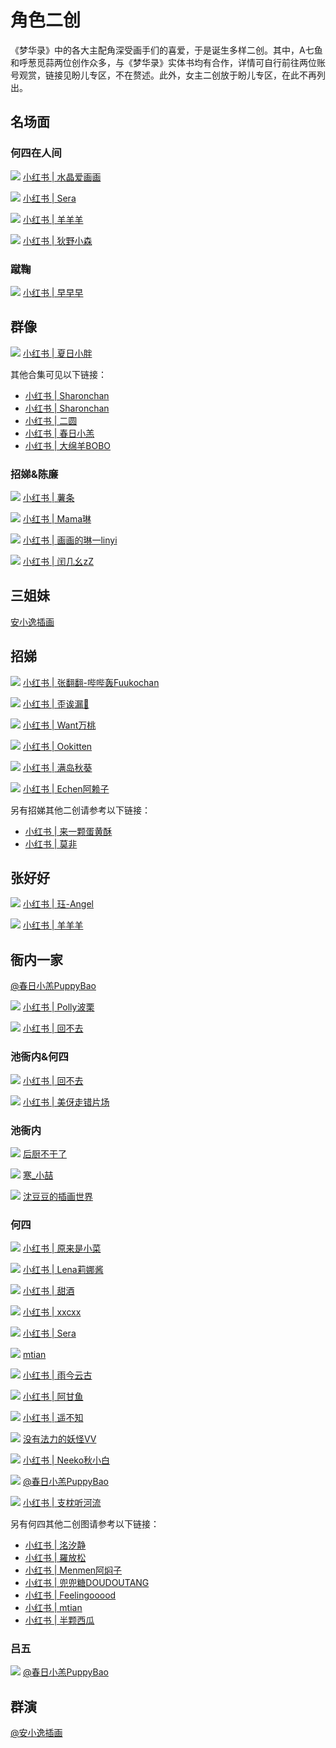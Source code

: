 # 角色二创
《梦华录》中的各大主配角深受画手们的喜爱，于是诞生多样二创。其中，A七鱼和呼葱觅蒜两位创作众多，与《梦华录》实体书均有合作，详情可自行前往两位账号观赏，链接见盼儿专区，不在赘述。此外，女主二创放于盼儿专区，在此不再列出。

## 名场面

### 何四在人间

![](/image/team/role/huayueyan1-min.jpg)
 [小红书 | 水晶爱画画](http://xhslink.com/kSF2Mk)

![](/image/team/role/huayueyan2-min.jpg)
[小红书 | Sera](http://xhslink.com/QQLhNk)

![](/image/team/role/huayueyan3-min.jpg)
[小红书 | 羊羊羊](http://xhslink.com/B67gNk)

![](/image/team/role/huayueyan4-min.jpg)
[小红书 | 狄野小森](http://xhslink.com/hFa2Mk)

### 蹴鞠

![](/image/team/role/cuju-min.jpg)
[小红书 | 早早早](http://xhslink.com/bal2Mk)

## 群像

![](/image/team/role/hesiyanei3-min.jpg)
[小红书 | 夏日小胖](http://xhslink.com/BLWhNk)

其他合集可见以下链接：

* [小红书 | Sharonchan](http://xhslink.com/lY5hNk)
* [小红书 | Sharonchan](http://xhslink.com/escjNk)
* [小红书 | 二圆](http://xhslink.com/l6MmNk)
* [小红书 | 春日小羔](https://m.weibo.cn/6691230486/4787154490753583)
* [小红书 | 大绵羊BOBO](https://m.weibo.cn/1723261380/4779845777359120)


### 招娣&陈廉

![](/image/team/role/zhaodichenlian1-min.jpg)
[小红书 | 薯条](http://xhslink.com/DdJmNk)

![](/image/team/role/zhaodichenlian2-min.jpg)
[小红书 | Mama琳](http://xhslink.com/vFgoNk)

![](/image/team/role/zhaodichenlian3-min.jpg)
[小红书 | 画画的琳一linyi](http://xhslink.com/VsEmNk)

![](/image/team/role/zhaodichenlian4-min.jpg)
[小红书 | 闰几幺zZ](http://xhslink.com/FkeoNk)



## 三姐妹

[安小逸插画](https://m.weibo.cn/1809723895/4781743020180699)


## 招娣

![](/image/team/role/zhaodi1-min.jpg)
[小红书 | 张翻翻-哔哔轰Fuukochan](http://xhslink.com/gkHmNk)

![](/image/team/role/zhaodi2-min.jpg)
[小红书 | 歪诶漏🐽](http://xhslink.com/VuKmNk)

![](/image/team/role/zhaodi3-min.jpg)
[小红书 | Want万桃](http://xhslink.com/YfFmNk)

![](/image/team/role/zhaodi4-min.jpg)
[小红书 | Ookitten](http://xhslink.com/0OGmNk)

![](/image/team/role/zhaodi5-min.jpg)
[小红书 | 满岛秋葵](http://xhslink.com/lqFmNk)

![](/image/team/role/zhaodi6-min.jpg)
[小红书 | Echen阿赖子](http://xhslink.com/VVBmNk)

另有招娣其他二创请参考以下链接：

* [小红书 | 来一颗蛋黄酥](http://xhslink.com/aqDmNk)
* [小红书 | 莫非](http://xhslink.com/b0BmNk)

## 张好好

![](/image/team/role/zhanghaohao1-min.jpg)
[小红书 | 珏-Angel](http://xhslink.com/2pBmNk)

![](/image/team/role/zhanghaohao-min.jpg)
[小红书 | 羊羊羊](http://xhslink.com/GbJmNk)


## 衙内一家

[@春日小羔PuppyBao](https://m.weibo.cn/6691230486/4785808425095678)

![](/image/team/role/hesiyanei-min.jpg)
[小红书 | Polly波栗](http://xhslink.com/DUfuNk)

![](/image/team/role/hesiyanei2-min.jpg)
[小红书 | 回不去](http://xhslink.com/3RlpNk)

### 池衙内&何四

![](/image/team/role/hesiyanei1-min.jpg)
[小红书 | 回不去](http://xhslink.com/pg4hNk)

![](/image/team/role/hesiyanei4-min.jpg)
[小红书 | 美伢走错片场](http://xhslink.com/sYI2Mk)

### 池衙内

![](/image/team/role/yanei1-min.jpg)
[后厨不干了](https://m.weibo.cn/5481320261/4805420181621703)

![](/image/team/role/yanei2-min.jpg)
[寒_小喆](https://m.weibo.cn/3026106844/4819152001567319)

![](/image/team/role/yanei3-min.jpg)
[沈豆豆的插画世界](http://xhslink.com/LDJpNk)

### 何四

![](/image/team/role/hesi1-min.jpg)
[小红书 | 原来是小菜](http://xhslink.com/2uOgNk)

![](/image/team/role/hesi2-min.jpg)
[小红书 | Lena莉娜酱](http://xhslink.com/xn1gNk)

![](/image/team/role/hesi3-min.jpg)
[小红书 | 甜酒](http://xhslink.com/SR4gNk)

![](/image/team/role/hesi4-min.jpg)
[小红书 | xxcxx](http://xhslink.com/k2QhNk)

![](/image/team/role/hesi5-min.jpg)
[小红书 | Sera](http://xhslink.com/QQLhNk)

![](/image/team/role/hesi6-min.jpg)
[mtian](http://xhslink.com/fEBhNk)

![](/image/team/role/hesi9-min.jpg)
[小红书 | 雨今云古](http://xhslink.com/H7bjNk)

![](/image/team/role/hesi12-min.jpg)
[小红书 | 阿甘鱼](http://xhslink.com/Zgo2Mk)

![](/image/team/role/hesi13-min.jpg)
[小红书 | 遥不知](http://xhslink.com/xcz2Mk)

![](/image/team/role/hesi11-min.jpg)
[没有法力的妖怪VV](http://xhslink.com/rZruNk)

![](/image/team/role/hesi14-min.jpg)
[小红书 | Neeko秋小白 ](http://xhslink.com/fbO2Mk)

![](/image/team/role/hesi15-min.jpg)
[@春日小羔PuppyBao](https://m.weibo.cn/6691230486/4786182947342018)

![](/image/team/role/hesi16-min.jpg)
[小红书 | 支枕听河流](http://xhslink.com/lSljNk)


另有何四其他二创图请参考以下链接：

* [小红书 | 洺汐静](http://xhslink.com/aOk2Mk)
* [小红书 | 羅放松](http://xhslink.com/gKshNk)
* [小红书 | Menmen阿焖子](http://xhslink.com/AxAiNk)
* [小红书 | 兜兜糖DOUDOUTANG](http://xhslink.com/uC51Mk)
* [小红书 | Feelingooood](http://xhslink.com/08h2Mk)
* [小红书 | mtian](http://xhslink.com/P0hhNk)
* [小红书 | 半颗西瓜](http://xhslink.com/SmTiNk)

### 吕五

![](/image/team/role/lvwu-min.jpg)
[@春日小羔PuppyBao](https://m.weibo.cn/6691230486/4794027486744843)


## 群演

[@安小逸插画](https://m.weibo.cn/1809723895/4777453702616385)


